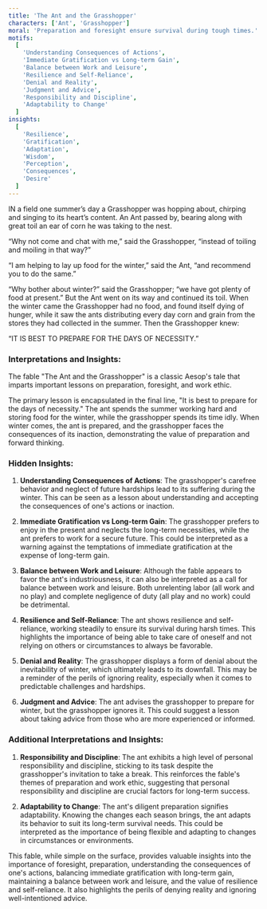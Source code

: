 ```yaml
---
title: 'The Ant and the Grasshopper'
characters: ['Ant', 'Grasshopper']
moral: 'Preparation and foresight ensure survival during tough times.'
motifs:
  [
    'Understanding Consequences of Actions',
    'Immediate Gratification vs Long-term Gain',
    'Balance between Work and Leisure',
    'Resilience and Self-Reliance',
    'Denial and Reality',
    'Judgment and Advice',
    'Responsibility and Discipline',
    'Adaptability to Change'
  ]
insights:
  [
    'Resilience',
    'Gratification',
    'Adaptation',
    'Wisdom',
    'Perception',
    'Consequences',
    'Desire'
  ]
---
```


IN a field one summer’s day a Grasshopper was hopping about, chirping and singing to its heart’s content. An Ant passed by, bearing along with great toil an ear of corn he was taking to the nest.

“Why not come and chat with me,” said the Grasshopper, “instead of toiling and moiling in that way?”

“I am helping to lay up food for the winter,” said the Ant, “and recommend you to do the same.”

“Why bother about winter?” said the Grasshopper; “we have got plenty of food at present.” But the Ant went on its way and continued its toil. When the winter came the Grasshopper had no food, and found itself dying of hunger, while it saw the ants distributing every day corn and grain from the stores they had collected in the summer. Then the Grasshopper knew:

“IT IS BEST TO PREPARE FOR THE DAYS OF NECESSITY.”

### Interpretations and Insights:

The fable "The Ant and the Grasshopper" is a classic Aesop's tale that imparts important lessons on preparation, foresight, and work ethic.

The primary lesson is encapsulated in the final line, "It is best to prepare for the days of necessity." The ant spends the summer working hard and storing food for the winter, while the grasshopper spends its time idly. When winter comes, the ant is prepared, and the grasshopper faces the consequences of its inaction, demonstrating the value of preparation and forward thinking.

### Hidden Insights:

1. **Understanding Consequences of Actions**: The grasshopper's carefree behavior and neglect of future hardships lead to its suffering during the winter. This can be seen as a lesson about understanding and accepting the consequences of one's actions or inaction.

2. **Immediate Gratification vs Long-term Gain**: The grasshopper prefers to enjoy in the present and neglects the long-term necessities, while the ant prefers to work for a secure future. This could be interpreted as a warning against the temptations of immediate gratification at the expense of long-term gain.

3. **Balance between Work and Leisure**: Although the fable appears to favor the ant's industriousness, it can also be interpreted as a call for balance between work and leisure. Both unrelenting labor (all work and no play) and complete negligence of duty (all play and no work) could be detrimental.

4. **Resilience and Self-Reliance**: The ant shows resilience and self-reliance, working steadily to ensure its survival during harsh times. This highlights the importance of being able to take care of oneself and not relying on others or circumstances to always be favorable.

5. **Denial and Reality**: The grasshopper displays a form of denial about the inevitability of winter, which ultimately leads to its downfall. This may be a reminder of the perils of ignoring reality, especially when it comes to predictable challenges and hardships.

6. **Judgment and Advice**: The ant advises the grasshopper to prepare for winter, but the grasshopper ignores it. This could suggest a lesson about taking advice from those who are more experienced or informed.

### Additional Interpretations and Insights:

1. **Responsibility and Discipline**: The ant exhibits a high level of personal responsibility and discipline, sticking to its task despite the grasshopper's invitation to take a break. This reinforces the fable's themes of preparation and work ethic, suggesting that personal responsibility and discipline are crucial factors for long-term success.

2. **Adaptability to Change**: The ant's diligent preparation signifies adaptability. Knowing the changes each season brings, the ant adapts its behavior to suit its long-term survival needs. This could be interpreted as the importance of being flexible and adapting to changes in circumstances or environments.

This fable, while simple on the surface, provides valuable insights into the importance of foresight, preparation, understanding the consequences of one's actions, balancing immediate gratification with long-term gain, maintaining a balance between work and leisure, and the value of resilience and self-reliance. It also highlights the perils of denying reality and ignoring well-intentioned advice.
